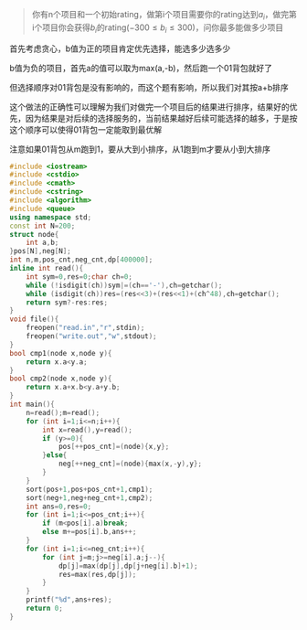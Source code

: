 > 你有n个项目和一个初始rating，做第i个项目需要你的rating达到$a_i$，做完第i个项目你会获得$b_i$的rating$(-300\leq b_i\leq 300)$，问你最多能做多少项目

首先考虑贪心，b值为正的项目肯定优先选择，能选多少选多少

b值为负的项目，首先a的值可以取为max(a,-b)，然后跑一个01背包就好了

但选择顺序对01背包是没有影响的，而这个题有影响，所以我们对其按a+b排序

这个做法的正确性可以理解为我们对做完一个项目后的结果进行排序，结果好的优先，因为结果是对后续的选择服务的，当前结果越好后续可能选择的越多，于是按这个顺序可以使得01背包一定能取到最优解

注意如果01背包从m跑到1，要从大到小排序，从1跑到m才要从小到大排序


```cpp
#include <iostream>
#include <cstdio>
#include <cmath>
#include <cstring>
#include <algorithm>
#include <queue>
using namespace std;
const int N=200;
struct node{
    int a,b;
}pos[N],neg[N];
int n,m,pos_cnt,neg_cnt,dp[400000];
inline int read(){
    int sym=0,res=0;char ch=0;
    while (!isdigit(ch))sym|=(ch=='-'),ch=getchar();
    while (isdigit(ch))res=(res<<3)+(res<<1)+(ch^48),ch=getchar();
    return sym?-res:res;
}
void file(){
    freopen("read.in","r",stdin);
    freopen("write.out","w",stdout);
}
bool cmp1(node x,node y){
    return x.a<y.a;
}
bool cmp2(node x,node y){
    return x.a+x.b<y.a+y.b;
}
int main(){
    n=read();m=read();
    for (int i=1;i<=n;i++){
        int x=read(),y=read();
        if (y>=0){
            pos[++pos_cnt]=(node){x,y};
        }else{
            neg[++neg_cnt]=(node){max(x,-y),y};
        }
    }
    sort(pos+1,pos+pos_cnt+1,cmp1);
    sort(neg+1,neg+neg_cnt+1,cmp2);
    int ans=0,res=0;
    for (int i=1;i<=pos_cnt;i++){
        if (m<pos[i].a)break;
        else m+=pos[i].b,ans++;
    }
    for (int i=1;i<=neg_cnt;i++){
        for (int j=m;j>=neg[i].a;j--){
            dp[j]=max(dp[j],dp[j+neg[i].b]+1);
            res=max(res,dp[j]);
        }
    }
    printf("%d",ans+res);
    return 0;
}
```